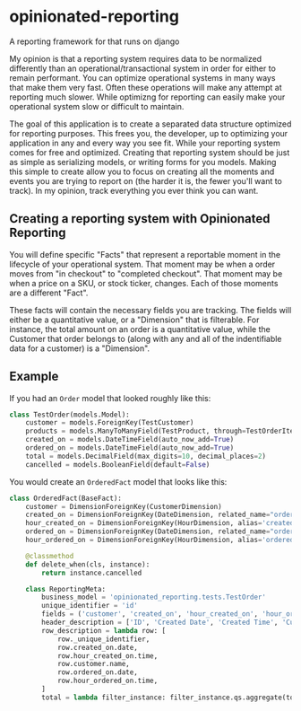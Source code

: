 # opinionated-reporting
A reporting framework for that runs on django

My opinion is that a reporting system requires data to be normalized differently than an operational/transactional system
in order for either to remain performant. You can optimize operational systems in many ways that make them very fast. Often
these operations will make any attempt at reporting much slower. While optimizng for reporting can easily make your
operational system slow or difficult to maintain.

The goal of this application is to create a separated data structure optimized for reporting purposes. This frees you,
the developer, up to optimizing your application in any and every way you see fit. While your reporting system comes
for free and optimized. Creating that reporting system should be just as simple as serializing models, or writing
forms for you models. Making this simple to create allow you to focus on creating all the moments and events 
you are trying to report on (the harder it is, the fewer you'll want to track). In my opinion, track everything you
ever think you can want.

## Creating a reporting system with Opinionated Reporting
You will define specific "Facts" that represent a reportable moment in the lifecycle of your operational system.
That moment may be when a order moves from "in checkout" to "completed checkout". That moment may be when a price
on a SKU, or stock ticker, changes. Each of those moments are a different "Fact".

These facts will contain the necessary fields you are tracking. The fields will either be a quantitative value, or
a "Dimension" that is filterable. For instance, the total amount on an order is a quantitative value, while the Customer
that order belongs to (along with any and all of the indentifiable data for a customer) is a "Dimension".


## Example
If you had an `Order` model that looked roughly like this:
```python
class TestOrder(models.Model):
    customer = models.ForeignKey(TestCustomer)
    products = models.ManyToManyField(TestProduct, through=TestOrderItem)
    created_on = models.DateTimeField(auto_now_add=True)
    ordered_on = models.DateTimeField(auto_now_add=True)
    total = models.DecimalField(max_digits=10, decimal_places=2)
    cancelled = models.BooleanField(default=False)
```

You would create an `OrderedFact` model that looks like this:
```python
class OrderedFact(BaseFact):
    customer = DimensionForeignKey(CustomerDimension)
    created_on = DimensionForeignKey(DateDimension, related_name="ordered_created_on")
    hour_created_on = DimensionForeignKey(HourDimension, alias='created_on', related_name="ordered_hour_created_on")
    ordered_on = DimensionForeignKey(DateDimension, related_name="ordered_ordered_on")
    hour_ordered_on = DimensionForeignKey(HourDimension, alias='ordered_on', related_name="ordered_hour_ordered_on")

    @classmethod
    def delete_when(cls, instance):
        return instance.cancelled

    class ReportingMeta:
        business_model = 'opinionated_reporting.tests.TestOrder'
        unique_identifier = 'id'
        fields = ('customer', 'created_on', 'hour_created_on', 'hour_ordered_on', 'ordered_on')
        header_description = ['ID', 'Created Date', 'Created Time', 'Customer', 'Ordered Date', 'Ordered Time']
        row_description = lambda row: [
            row._unique_identifier,
            row.created_on.date,
            row.hour_created_on.time,
            row.customer.name,
            row.ordered_on.date,
            row.hour_ordered_on.time,
        ]
        total = lambda filter_instance: filter_instance.qs.aggregate(total_count=models.Count('id'))
```
